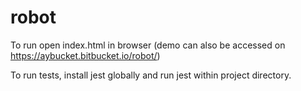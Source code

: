 # robot

To run open index.html in browser (demo can also be accessed on https://aybucket.bitbucket.io/robot/)

To run tests, install jest globally and run jest within project directory.
